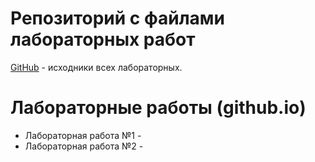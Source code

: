 # Репозиторий с файлами лабораторных работ
[GitHub](https://github.com/uh-well-niko/web-labs) - исходники всех лабораторных.


# Лабораторные работы (github.io)
- Лабораторная работа №1 -
- Лабораторная работа №2 -
